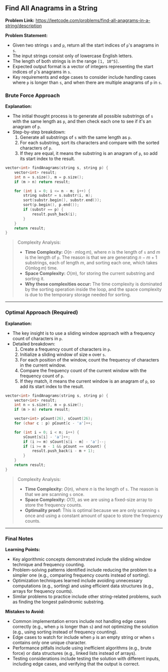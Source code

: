## Find All Anagrams in a String

**Problem Link:** https://leetcode.com/problems/find-all-anagrams-in-a-string/description

**Problem Statement:**
- Given two strings `s` and `p`, return all the start indices of `p`'s anagrams in `s`. 
- The input strings consist only of lowercase English letters.
- The length of both strings is in the range `[1, 10^5]`.
- Expected output format is a vector of integers representing the start indices of `p`'s anagrams in `s`.
- Key requirements and edge cases to consider include handling cases where `p` is longer than `s`, and when there are multiple anagrams of `p` in `s`.

### Brute Force Approach

**Explanation:**
- The initial thought process is to generate all possible substrings of `s` with the same length as `p`, and then check each one to see if it's an anagram of `p`.
- Step-by-step breakdown:
  1. Generate all substrings of `s` with the same length as `p`.
  2. For each substring, sort its characters and compare with the sorted characters of `p`.
  3. If they are equal, it means the substring is an anagram of `p`, so add its start index to the result.

```cpp
vector<int> findAnagrams(string s, string p) {
    vector<int> result;
    int n = s.size(), m = p.size();
    if (m > n) return result;

    for (int i = 0; i <= n - m; i++) {
        string substr = s.substr(i, m);
        sort(substr.begin(), substr.end());
        sort(p.begin(), p.end());
        if (substr == p) {
            result.push_back(i);
        }
    }
    return result;
}
```

> Complexity Analysis:
> - **Time Complexity:** $O(n \cdot m \log m)$, where $n$ is the length of `s` and $m$ is the length of `p`. The reason is that we are generating $n-m+1$ substrings, each of length $m$, and sorting each one, which takes $O(m \log m)$ time.
> - **Space Complexity:** $O(m)$, for storing the current substring and sorting it.
> - **Why these complexities occur:** The time complexity is dominated by the sorting operation inside the loop, and the space complexity is due to the temporary storage needed for sorting.

---

### Optimal Approach (Required)

**Explanation:**
- The key insight is to use a sliding window approach with a frequency count of characters in `p`.
- Detailed breakdown:
  1. Create a frequency count of characters in `p`.
  2. Initialize a sliding window of size `m` over `s`.
  3. For each position of the window, count the frequency of characters in the current window.
  4. Compare the frequency count of the current window with the frequency count of `p`.
  5. If they match, it means the current window is an anagram of `p`, so add its start index to the result.

```cpp
vector<int> findAnagrams(string s, string p) {
    vector<int> result;
    int n = s.size(), m = p.size();
    if (m > n) return result;

    vector<int> pCount(26), sCount(26);
    for (char c : p) pCount[c - 'a']++;

    for (int i = 0; i < n; i++) {
        sCount[s[i] - 'a']++;
        if (i >= m) sCount[s[i - m] - 'a']--;
        if (i >= m - 1 && pCount == sCount) {
            result.push_back(i - m + 1);
        }
    }
    return result;
}
```

> Complexity Analysis:
> - **Time Complexity:** $O(n)$, where $n$ is the length of `s`. The reason is that we are scanning `s` once.
> - **Space Complexity:** $O(1)$, as we are using a fixed-size array to store the frequency counts.
> - **Optimality proof:** This is optimal because we are only scanning `s` once and using a constant amount of space to store the frequency counts.

---

### Final Notes

**Learning Points:**
- Key algorithmic concepts demonstrated include the sliding window technique and frequency counting.
- Problem-solving patterns identified include reducing the problem to a simpler one (e.g., comparing frequency counts instead of sorting).
- Optimization techniques learned include avoiding unnecessary computations (e.g., sorting) and using efficient data structures (e.g., arrays for frequency counts).
- Similar problems to practice include other string-related problems, such as finding the longest palindromic substring.

**Mistakes to Avoid:**
- Common implementation errors include not handling edge cases correctly (e.g., when `p` is longer than `s`) and not optimizing the solution (e.g., using sorting instead of frequency counting).
- Edge cases to watch for include when `p` is an empty string or when `s` contains only one unique character.
- Performance pitfalls include using inefficient algorithms (e.g., brute force) or data structures (e.g., linked lists instead of arrays).
- Testing considerations include testing the solution with different inputs, including edge cases, and verifying that the output is correct.